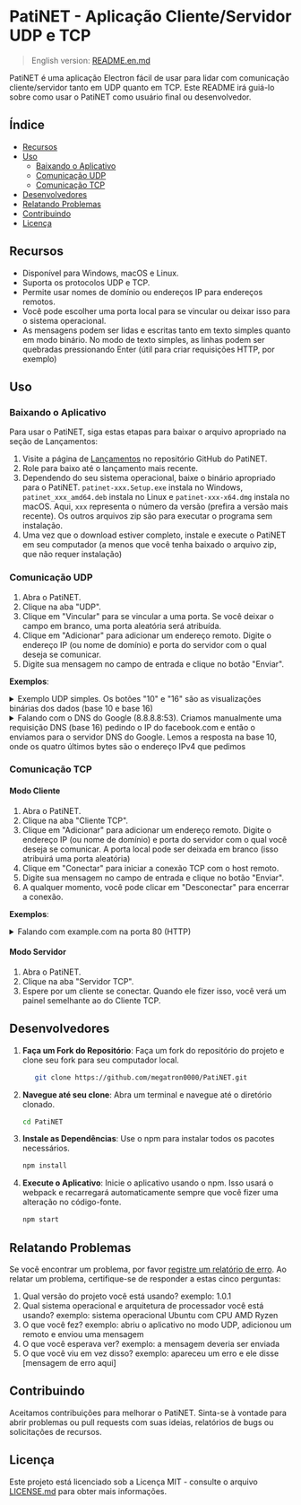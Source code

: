 # PatiNET - Aplicação Cliente/Servidor UDP e TCP

> English version: [README.en.md](README.en.md)

PatiNET é uma aplicação Electron fácil de usar para lidar com comunicação cliente/servidor tanto em UDP quanto em TCP. Este README irá guiá-lo sobre como usar o PatiNET como usuário final ou desenvolvedor.

## Índice

- [Recursos](#recursos)
- [Uso](#uso)
  - [Baixando o Aplicativo](#baixando-o-aplicativo)
  - [Comunicação UDP](#comunicação-udp)
  - [Comunicação TCP](#comunicação-tcp)
- [Desenvolvedores](#desenvolvedores)
- [Relatando Problemas](#relatando-problemas)
- [Contribuindo](#contribuindo)
- [Licença](#licença)

## Recursos

- Disponível para Windows, macOS e Linux.
- Suporta os protocolos UDP e TCP.
- Permite usar nomes de domínio ou endereços IP para endereços remotos.
- Você pode escolher uma porta local para se vincular ou deixar isso para o sistema operacional.
- As mensagens podem ser lidas e escritas tanto em texto simples quanto em modo binário. No modo de texto simples, as linhas podem ser quebradas pressionando Enter (útil para criar requisições HTTP, por exemplo)

## Uso

### Baixando o Aplicativo

Para usar o PatiNET, siga estas etapas para baixar o arquivo apropriado na seção de Lançamentos:

1. Visite a página de [Lançamentos](https://github.com/megatron0000/PatiNET/releases) no repositório GitHub do PatiNET.
2. Role para baixo até o lançamento mais recente.
3. Dependendo do seu sistema operacional, baixe o binário apropriado para o PatiNET. `patinet-xxx.Setup.exe` instala no Windows, `patinet_xxx_amd64.deb` instala no Linux e `patinet-xxx-x64.dmg` instala no macOS. Aqui, `xxx` representa o número da versão (prefira a versão mais recente). Os outros arquivos zip são para executar o programa sem instalação.
4. Uma vez que o download estiver completo, instale e execute o PatiNET em seu computador (a menos que você tenha baixado o arquivo zip, que não requer instalação)

### Comunicação UDP

1. Abra o PatiNET.
2. Clique na aba "UDP".
3. Clique em "Vincular" para se vincular a uma porta. Se você deixar o campo em branco, uma porta aleatória será atribuída.
4. Clique em "Adicionar" para adicionar um endereço remoto. Digite o endereço IP (ou nome de domínio) e porta do servidor com o qual deseja se comunicar.
5. Digite sua mensagem no campo de entrada e clique no botão "Enviar".

**Exemplos**:

<details>
<summary>Exemplo UDP simples. Os botões "10" e "16" são as visualizações binárias dos dados (base 10 e base 16)</summary>

![Exemplo UDP](docs/udp-example.gif)

</details>

<details>
<summary>Falando com o DNS do Google (8.8.8.8:53). Criamos manualmente uma requisição DNS (base 16) pedindo o IP do facebook.com e então o enviamos para o servidor DNS do Google. Lemos a resposta na base 10, onde os quatro últimos bytes são o endereço IPv4 que pedimos</summary>

![UDP DNS](docs/udp-dns.gif)

</details>

### Comunicação TCP

#### Modo Cliente

1. Abra o PatiNET.
2. Clique na aba "Cliente TCP".
3. Clique em "Adicionar" para adicionar um endereço remoto. Digite o endereço IP (ou nome de domínio) e porta do servidor com o qual você deseja se comunicar. A porta local pode ser deixada em branco (isso atribuirá uma porta aleatória)
4. Clique em "Conectar" para iniciar a conexão TCP com o host remoto.
5. Digite sua mensagem no campo de entrada e clique no botão "Enviar".
6. A qualquer momento, você pode clicar em "Desconectar" para encerrar a conexão.

**Exemplos**:

<details>
<summary>Falando com example.com na porta 80 (HTTP)</summary>

![Exemplo TCP example.com porta 80](docs/tcp-example-dot-com.gif)

</details>

#### Modo Servidor

1. Abra o PatiNET.
2. Clique na aba "Servidor TCP".
3. Espere por um cliente se conectar. Quando ele fizer isso, você verá um painel semelhante ao do Cliente TCP.

## Desenvolvedores

1. **Faça um Fork do Repositório**: Faça um fork do repositório do projeto e clone seu fork para seu computador local.

   ```bash
      git clone https://github.com/megatron0000/PatiNET.git
   ```

2. **Navegue até seu clone**: Abra um terminal e navegue até o diretório clonado.

   ```bash
   cd PatiNET
   ```

3. **Instale as Dependências**: Use o npm para instalar todos os pacotes necessários.

   ```bash
   npm install
   ```

4. **Execute o Aplicativo**: Inicie o aplicativo usando o npm. Isso usará o webpack e recarregará automaticamente sempre que você fizer uma alteração no código-fonte.

   ```bash
   npm start
   ```

## Relatando Problemas

Se você encontrar um problema, por favor [registre um relatório de erro](https://github.com/megatron0000/PatiNET/issues). Ao relatar um problema, certifique-se de responder a estas cinco perguntas:

1. Qual versão do projeto você está usando? exemplo: 1.0.1
2. Qual sistema operacional e arquitetura de processador você está usando? exemplo: sistema operacional Ubuntu com CPU AMD Ryzen
3. O que você fez? exemplo: abriu o aplicativo no modo UDP, adicionou um remoto e enviou uma mensagem
4. O que você esperava ver? exemplo: a mensagem deveria ser enviada
5. O que você viu em vez disso? exemplo: apareceu um erro e ele disse [mensagem de erro aqui]

## Contribuindo

Aceitamos contribuições para melhorar o PatiNET. Sinta-se à vontade para abrir problemas ou pull requests com suas ideias, relatórios de bugs ou solicitações de recursos.

## Licença

Este projeto está licenciado sob a Licença MIT - consulte o arquivo [LICENSE.md](LICENSE.md) para obter mais informações.
